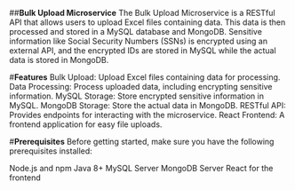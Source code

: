 ##__Bulk Upload Microservice__
The Bulk Upload Microservice is a RESTful API that allows users to upload Excel files containing data. This data is then processed and stored in a MySQL database and MongoDB. Sensitive information like Social Security Numbers (SSNs) is encrypted using an external API, and the encrypted IDs are stored in MySQL while the actual data is stored in MongoDB.

#__Features__
Bulk Upload: Upload Excel files containing data for processing.
Data Processing: Process uploaded data, including encrypting sensitive information.
MySQL Storage: Store encrypted sensitive information in MySQL.
MongoDB Storage: Store the actual data in MongoDB.
RESTful API: Provides endpoints for interacting with the microservice.
React Frontend: A frontend application for easy file uploads.

#__Prerequisites__
Before getting started, make sure you have the following prerequisites installed:

Node.js and npm
Java 8+
MySQL Server
MongoDB Server
React for the frontend
